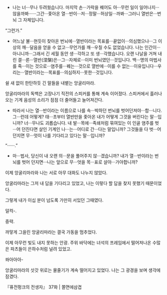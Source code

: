 - 나는 너···무나 두려웠습니다. 마지막 손···가락을 꿰어도 아···무런 일이 일어나지···않을까봐······그간···좇아온 열···반이···저···정말···허상일···까봐···그러니 열반은···번뇌 그 자체입니다.

“그런가.”
- 어느날 불···현듯이 찾아온 번뇌에···열반이라는 목표를···끝없이···의심했으나···그 이상의 깨···달음을 얻을 수 없고···무언가를 깨···우칠 수도 없었습니다. 나는 인간이···아니니까···그래서 긴 세월 동안 생···각하고 또 생···각했습니다. 오랜 나날을 거쳐 내린 결···론···열반(涅槃)은···그···자체로···이미 번뇌였던···것입니다. 백···명의 마법사를 죽···이는 것으로···염주를···꿰는···것으로 열반에···이를 수 없는···이유입니다···우리는···열반이라는···목표를···의심하지···못한···것입니다.

쉴 새 없이 한탄하듯 긴 말들을 내뱉는 앙굴리마라.

앙굴리마라의 독백은 고장나기 직전의 스피커를 통해 계속 이어졌다. 스피커에서 흘러나오는 기계 음성의 소리가 점점 더 줄어들고 늘어져간다.
- 따라서 나는 열···반이라는 이름으로 나를 속···박하던 번뇌를 벗어던져야···합···니다. 그···런데 어떻게? 태···초부터 열반만을 좇아온 내가 어떻게 그것을 버린다는 말···입니까? 너···무나도 괴롭습니다. 내 발···목에···족쇄처럼 묶여있는 이 인골 염주를 벗···어 던진다면 살인 기계인 나···는···어디로 간···다는 말입니까? 그것들을 다 벗···어던지면 무···엇이 나를 기다리고 있다는 말···입니까?

“······.”
- 마···법사, 당신이 내 오랜 의···문을 풀어주지 않···겠습니까? 내가 열···반이라는 번뇌를 벗어 던지면···나는 앞으로 무···엇을 목···표로 살아···가야합니까?

이제 앙굴리마라와 나는 서로 아무 대화도 나누지 않았다.

앙굴리마라는 그저 내 답을 기다리고 있었고, 나는 이렇다 할 답을 찾지 못했기 때문이었다.

그렇게 내가 이십 분이 넘도록 가만히 서있던 그때였다.

덜컥-.

중략.

까맣게 그을린 앙굴리마라는 결국 가동을 멈추었다.

이제 아무런 빛도 내지 못하는 안광. 주위 바닥에는 녀석의 프레임에서 떨어져나온 수많은 파츠들이 은하수처럼 널려 있었고.

쏴아아아-

앙굴리마라의 삿갓 위로는 물줄기가 계속 떨어지고 있었다.
나는 그 광경을 보며 생각에 잠겼다.



『퓨전펑크의 전생자』 37화 | 쫄면에삼겹
